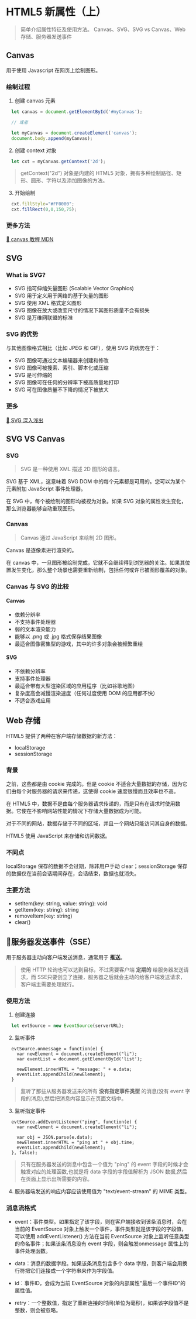 # HTML5 新属性（上）

> 简单介绍属性特征及使用方法。
> Canvas、SVG、SVG vs Canvas、Web 存储、服务器发送事件

## Canvas

用于使用 Javascript 在网页上绘制图形。

### 绘制过程

1. 创建 canvas 元素
```javascript
  let canvas = document.getElementById('#myCanvas');

  // 或者

  let myCanvas = document.createElement('canvas');
  document.body.append(myCanvas);
```

2. 创建 context 对象
```javascript
  let cxt = myCanvas.getContext('2d');
```

>   getContext("2d") 对象是内建的 HTML5 对象，拥有多种绘制路径、矩形、圆形、字符以及添加图像的方法。

3. 开始绘制
```javascript
  cxt.fillStyle="#FF0000";
  cxt.fillRect(0,0,150,75); 
```

### 更多方法
[🐷 canvas 教程 MDN](https://developer.mozilla.org/zh-CN/docs/Web/API/Canvas_API/Tutorial)

## SVG

### What is SVG?
- SVG 指可伸缩矢量图形 (Scalable Vector Graphics)
- SVG 用于定义用于网络的基于矢量的图形
- SVG 使用 XML 格式定义图形
- SVG 图像在放大或改变尺寸的情况下其图形质量不会有损失
- SVG 是万维网联盟的标准

### SVG 的优势

与其他图像格式相比（比如 JPEG 和 GIF），使用 SVG 的优势在于：
- SVG 图像可通过文本编辑器来创建和修改
- SVG 图像可被搜索、索引、脚本化或压缩
- SVG 是可伸缩的
- SVG 图像可在任何的分辨率下被高质量地打印
- SVG 可在图像质量不下降的情况下被放大

### 更多

[🌟 SVG 深入浅出](../坑路记载/svg.md)

## SVG VS Canvas

### SVG

> SVG 是一种使用 XML 描述 2D 图形的语言。

SVG 基于 XML，这意味着 SVG DOM 中的每个元素都是可用的。您可以为某个元素附加 JavaScript 事件处理器。

在 SVG 中，每个被绘制的图形均被视为对象。如果 SVG 对象的属性发生变化，那么浏览器能够自动重现图形。

### Canvas

> Canvas 通过 JavaScript 来绘制 2D 图形。

Canvas 是逐像素进行渲染的。

在 canvas 中，一旦图形被绘制完成，它就不会继续得到浏览器的关注。如果其位置发生变化，那么整个场景也需要重新绘制，包括任何或许已被图形覆盖的对象。

### Canvas 与 SVG 的比较

#### Canvas

- 依赖分辨率
- 不支持事件处理器
- 弱的文本渲染能力
- 能够以 .png 或 .jpg 格式保存结果图像
- 最适合图像密集型的游戏，其中的许多对象会被频繁重绘

#### SVG

- 不依赖分辨率
- 支持事件处理器
- 最适合带有大型渲染区域的应用程序（比如谷歌地图）
- 复杂度高会减慢渲染速度（任何过度使用 DOM 的应用都不快）
- 不适合游戏应用

## Web 存储

HTML5 提供了两种在客户端存储数据的新方法：

- localStorage
- sessionStorage

### 背景
之前，这些都是由 cookie 完成的。但是 cookie 不适合大量数据的存储，因为它们由每个对服务器的请求来传递，这使得 cookie 速度很慢而且效率也不高。

在 HTML5 中，数据不是由每个服务器请求传递的，而是只有在请求时使用数据。它使在不影响网站性能的情况下存储大量数据成为可能。

对于不同的网站，数据存储于不同的区域，并且一个网站只能访问其自身的数据。

HTML5 使用 JavaScript 来存储和访问数据。

### 不同点
localStorage 保存的数据不会过期，除非用户手动 clear；sessionStorage 保存的数据仅在当前会话期间存在，会话结束，数据也就消失。

### 主要方法
- setItem(key: string, value: string): void
- getItem(key: string): string
- removeItem(key: string)
- clear()

## 服务器发送事件（SSE）

用于服务器主动向客户端发送消息，通常用于 **推送**。

> 使用 HTTP 轮询也可以达到目标，不过需要客户端 **定期的** 给服务器发送请求，而 SSE只要创立了连接，服务器之后就会主动的给客户端发送请求，客户端主需要处理就行。

### 使用方法

1. 创建连接
```javascript
  let evtSource = new EventSource(serverURL);
```

2. 监听事件
```
  evtSource.onmessage = function(e) {
    var newElement = document.createElement("li");
    var eventList = document.getElementById('list');

    newElement.innerHTML = "message: " + e.data;
    eventList.appendChild(newElement);
  }
```
> 监听了那些从服务器发送来的所有 **没有指定事件类型** 的消息(没有 event 字段的消息),然后把消息内容显示在页面文档中。

3. 监听指定事件
```
  evtSource.addEventListener("ping", function(e) {
    var newElement = document.createElement("li");
    
    var obj = JSON.parse(e.data);
    newElement.innerHTML = "ping at " + obj.time;
    eventList.appendChild(newElement);
  }, false);
```
> 只有在服务器发送的消息中包含一个值为 "ping" 的 event 字段的时候才会触发对应的处理函数,也就是将 data 字段的字段值解析为 JSON 数据,然后在页面上显示出所需要的内容。

4. 服务器端发送的响应内容应该使用值为 "text/event-stream" 的 MIME 类型。

### 消息流格式

- event：事件类型。如果指定了该字段，则在客户端接收到该条消息时，会在当前的 EventSource 对象上触发一个事件，事件类型就是该字段的字段值，可以使用 addEventListener() 方法在当前 EventSource 对象上监听任意类型的命名事件；如果该条消息没有 event 字段，则会触发onmessage 属性上的事件处理函数。

- data：消息的数据字段。如果该条消息包含多个 data 字段，则客户端会用换行符把它们连接成一个字符串来作为字段值。

- id：事件ID，会成为当前 EventSource 对象的内部属性"最后一个事件ID"的属性值。

- retry：一个整数值，指定了重新连接的时间(单位为毫秒)，如果该字段值不是整数，则会被忽略。
